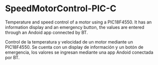 # SpeedMotorControl-PIC-C
Temperature and speed control of a motor using a PIC18F4550. It has an information display and an emergency button, the values are entered through an Andoid app connected by BT. 


Control de la temperatura y velocidad de un motor mediante un PIC18F4550. Se cuenta con un display de información y un botón de emergencia, los valores se ingresan mediante una app Andoid conectada por BT. 
